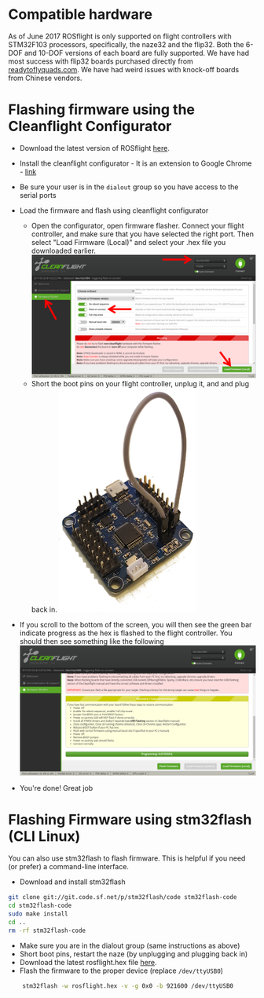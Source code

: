 # Compatible hardware

As of June 2017 ROSflight is only supported on flight controllers with STM32F103 processors, specifically, the naze32 and the flip32.  Both the 6-DOF and 10-DOF versions of each board are fully supported.  We have had most success with flip32 boards purchased directly from [readytoflyquads.com](http://www.readytoflyquads.com/).  We have had weird issues with knock-off boards from Chinese vendors.

# Flashing firmware using the Cleanflight Configurator

* Download the latest version of ROSflight [here](https://github.com/rosflight/firmware/releases).
* Install the cleanflight configurator - It is an extension to Google Chrome - [link](https://chrome.google.com/webstore/detail/cleanflight-configurator/enacoimjcgeinfnnnpajinjgmkahmfgb?hl=en)
* Be sure your user is in the `dialout` group so you have access to the serial ports
* Load the firmware and flash using cleanflight configurator

    * Open the configurator, open firmware flasher.  Connect your flight controller, and make sure that you have selected the right port.  Then select "Load Firmware (Local)" and  select your .hex file you downloaded earlier.
![cleanflight_gui_1](images/cleanflight_configurator-1.png)
    * Short the boot pins on your flight controller, unplug it, and and plug back in.
![boot_pins](images/boot_pins.png)
* If you scroll to the bottom of the screen, you will then see the green bar indicate progress as the hex is flashed to the flight controller.  You should then see something like the following
![success](images/sucessful_flash.png)

* You're done!  Great job


# Flashing Firmware using stm32flash (CLI Linux)

You can also use stm32flash to flash firmware.  This is helpful if you need (or prefer) a command-line interface.

* Download and install stm32flash
``` bash
git clone git://git.code.sf.net/p/stm32flash/code stm32flash-code
cd stm32flash-code
sudo make install
cd ..
rm -rf stm32flash-code
```
* Make sure you are in the dialout group (same instructions as above)
* Short boot pins, restart the naze (by unplugging and plugging back in)
* Download the latest rosflight.hex file [here](https://github.com/rosflight/firmware/releases).
* Flash the firmware to the proper device (replace `/dev/ttyUSB0`)
``` bash
    stm32flash -w rosflight.hex -v -g 0x0 -b 921600 /dev/ttyUSB0
```
